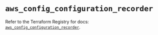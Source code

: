 # `aws_config_configuration_recorder`

Refer to the Terraform Registry for docs: [`aws_config_configuration_recorder`](https://registry.terraform.io/providers/hashicorp/aws/6.9.0/docs/resources/config_configuration_recorder).

